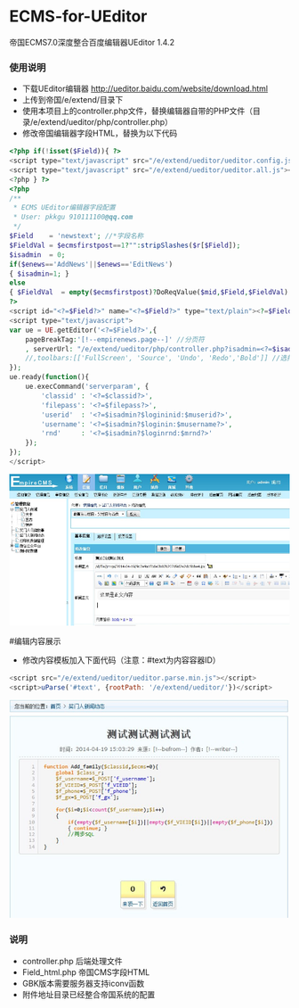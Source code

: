 ECMS-for-UEditor
================

帝国ECMS7.0深度整合百度编辑器UEditor 1.4.2

### 使用说明

- 下载UEditor编辑器 http://ueditor.baidu.com/website/download.html
- 上传到帝国/e/extend/目录下
- 使用本项目上的controller.php文件，替换编辑器自带的PHP文件（目录/e/extend/ueditor/php/controller.php）
- 修改帝国编辑器字段HTML，替换为以下代码
```php
<?php if(!isset($Field)){ ?>
<script type="text/javascript" src="/e/extend/ueditor/ueditor.config.js"></script>
<script type="text/javascript" src="/e/extend/ueditor/ueditor.all.js"></script>
<?php } ?>
<?php
/**
 * ECMS UEditor编辑器字段配置
 * User: pkkgu 910111100@qq.com
 */
$Field    = 'newstext'; //*字段名称
$FieldVal = $ecmsfirstpost==1?"":stripSlashes($r[$Field]);
$isadmin  = 0;
if($enews=='AddNews'||$enews=='EditNews')
{ $isadmin=1; }
else
{ $FieldVal  = empty($ecmsfirstpost)?DoReqValue($mid,$Field,$FieldVal):$r[$Field]; }
?>
<script id="<?=$Field?>" name="<?=$Field?>" type="text/plain"><?=$FieldVal?></script>
<script type="text/javascript">
var ue = UE.getEditor('<?=$Field?>',{
	pageBreakTag:'[!--empirenews.page--]' //分页符
	, serverUrl: "/e/extend/ueditor/php/controller.php?isadmin=<?=$isadmin?>"
	//,toolbars:[['FullScreen', 'Source', 'Undo', 'Redo','Bold']] //选择自己需要的工具按钮名称
});
ue.ready(function(){
	ue.execCommand('serverparam', {
		'classid' : '<?=$classid?>',
		'filepass': '<?=$filepass?>',
		'userid'  : '<?=$isadmin?$logininid:$muserid?>',
		'username': '<?=$isadmin?$loginin:$musername?>',
		'rnd'     : '<?=$isadmin?$loginrnd:$mrnd?>'
	});
});
</script>
```
![部署成功](_images/ECMS-for-UEditor.jpg)

#编辑内容展示
- 修改内容模板加入下面代码（注意：#text为内容容器ID）
```javascript
<script src="/e/extend/ueditor/ueditor.parse.min.js"></script>
<script>uParse('#text', {rootPath: '/e/extend/ueditor/'})</script>
```
![部署成功](_images/show_temp.jpg)

### 说明
- controller.php 后端处理文件
- Field_html.php 帝国CMS字段HTML
- GBK版本需要服务器支持iconv函数
- 附件地址目录已经整合帝国系统的配置